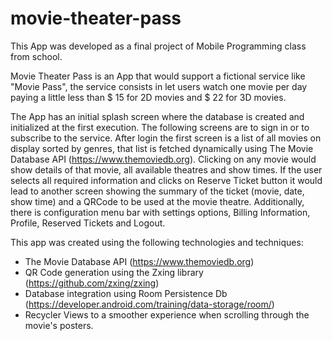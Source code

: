 # movie-theater-pass
This App was developed as a final project of Mobile Programming class from school.

Movie Theater Pass is an App that would support a fictional service like "Movie Pass", the service consists in let users watch one movie per day paying a little less than $ 15 for 2D movies and $ 22 for 3D movies.

The App has an initial splash screen where the database is created and initialized at the first execution.
The following screens are to sign in or to subscribe to the service. 
After login the first screen is a list of all movies on display sorted by genres, that list is fetched dynamically using The Movie Database API (https://www.themoviedb.org).
Clicking on any movie would show details of that movie, all available theatres and show times. If the user selects all required information and clicks on Reserve Ticket button it would lead to another screen showing the summary of the ticket (movie, date, show time) and a QRCode to be used at the movie theatre.
Additionally, there is configuration menu bar with settings options, Billing Information, Profile, Reserved Tickets and Logout.

This app was created using the following technologies and techniques: 
   - The Movie Database API (https://www.themoviedb.org)
   - QR Code generation using the Zxing library (https://github.com/zxing/zxing) 
   - Database integration using Room Persistence Db (https://developer.android.com/training/data-storage/room/)
   - Recycler Views to a smoother experience when scrolling through the movie's posters.

